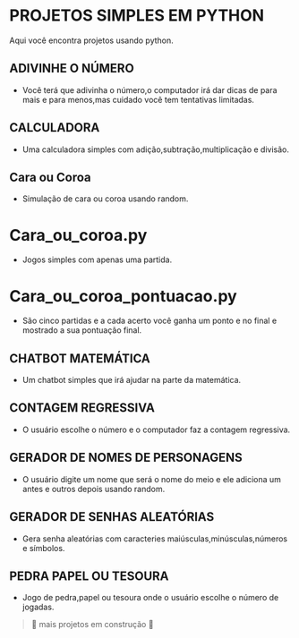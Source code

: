 # PROJETOS SIMPLES EM PYTHON
Aqui você encontra projetos usando python.

## ADIVINHE O NÚMERO
- Você terá que adivinha o número,o computador irá dar dicas de para mais e para menos,mas cuidado você tem tentativas limitadas.

## CALCULADORA
- Uma calculadora simples com adição,subtração,multiplicação e divisão.

## Cara ou Coroa
- Simulação de cara ou coroa usando random.

# Cara_ou_coroa.py
- Jogos simples com apenas uma partida.

# Cara_ou_coroa_pontuacao.py
- São cinco partidas e a cada acerto você ganha um ponto e no final e mostrado a sua pontuação final.

## CHATBOT MATEMÁTICA
- Um chatbot simples que irá ajudar na parte da matemática.

## CONTAGEM REGRESSIVA
-  O usuário escolhe o número e o computador faz a contagem regressiva.

## GERADOR DE NOMES DE PERSONAGENS
- O usuário digite um nome que será o nome do meio e ele adiciona um antes e outros depois usando random.

## GERADOR DE SENHAS ALEATÓRIAS
- Gera senha aleatórias com caracteries maiúsculas,minúsculas,números e símbolos.

## PEDRA PAPEL OU TESOURA
- Jogo de pedra,papel ou tesoura onde o usuário escolhe o número de jogadas.


> :construction: mais projetos em construção :construction:

